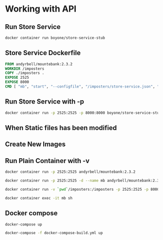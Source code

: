# Working with API

## Run Store Service

```sh
docker container run boyone/store-service-stub
```

## Store Service Dockerfile

```dockerfile
FROM andyrbell/mountebank:2.3.2
WORKDIR /imposters
COPY ./imposters .
EXPOSE 2525
EXPOSE 8000
CMD [ "mb", "start", "--configfile", "/imposters/store-service.json", "--allowInjection" ]
```

## Run Store Service with -p

```sh
docker container run -p 2525:2525 -p 8000:8000 boyone/store-service-stub
```

## When Static files has been modified

## Create New Images

## Run Plain Container with -v

```sh
docker container run -p 2525:2525 andyrbell/mountebank:2.3.2
```

```sh
docker container run -p 2525:2525 -d --name mb andyrbell/mountebank:2.3.2
```

```sh
docker container run -v `pwd`/imposters:/imposters -p 2525:2525 -p 8000:8000 -d --name mb andyrbell/mountebank:2.3.2 mb start --configfile /imposters/store-service.json --allowInjection
```

```sh
docker container exec -it mb sh
```

## Docker compose

```sh
docker-compose up
```

```sh
docker-compose -f docker-compose-build.yml up
```
